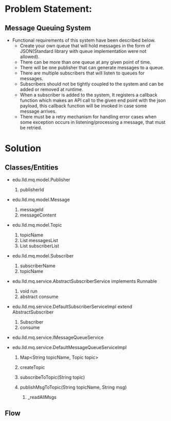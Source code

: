 # Problem Statement:
## Message Queuing System

* Functional requirements of this system have been described below.
  * Create your own queue that will hold messages in the form of JSON(Standard library with queue implementation were not allowed).
  * There can be more than one queue at any given point of time.
  * There will be one publisher that can generate messages to a queue.
  * There are multiple subscribers that will listen to queues for messages.
  * Subscribers should not be tightly coupled to the system and can be added or removed at runtime.
  * When a subscriber is added to the system, It registers a callback function which makes an API call to the given end point with the json payload, this callback function will be invoked in case some message arrives.
  * There must be a retry mechanism for handling error cases when some exception occurs in listening/processing a message, that must be retried.


# Solution
## Classes/Entities
* edu.lld.mq.model.Publisher
  1. publisherId

* edu.lld.mq.model.Message
  1. messageId
  2. messageContent

* edu.lld.mq.model.Topic
  1. topicName
  2. List<Message> messagesList
  3. List<Subscriber> subscriberList

* edu.lld.mq.model.Subscriber
  1. subscriberName
  2. topicName

* edu.lld.mq.service.AbstractSubscriberService implements Runnable
  1. void run
  2. abstract consume
* edu.lld.mq.service.DefaultSubscriberServiceImpl extend AbstractSubscriber
  1. Subscriber
  2. consume
  
* edu.lld.mq.service.IMessageQueueService
* edu.lld.mq.service.DefaultMessageQueueServiceImpl
  1. Map<String topicName, Topic topic>

  3. createTopic
  4. subscribeToTopic(String topic)
  5. publishMsgToTopic(String topicName, String msg)
     1. _readAllMsgs


## Flow
